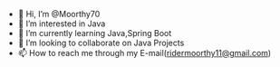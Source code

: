 - 👋 Hi, I’m @Moorthy70
- 👀 I’m interested in Java
- 🌱 I’m currently learning Java,Spring Boot
- 💞️ I’m looking to collaborate on  Java Projects
- 📫 How to reach me through my E-mail(ridermoorthy11@gmail.com)  

<!---
Moorthy70/Moorthy70 is a ✨ special ✨ repository because its `README.md` (this file) appears on your GitHub profile.
You can click the Preview link to take a look at your changes.
--->
